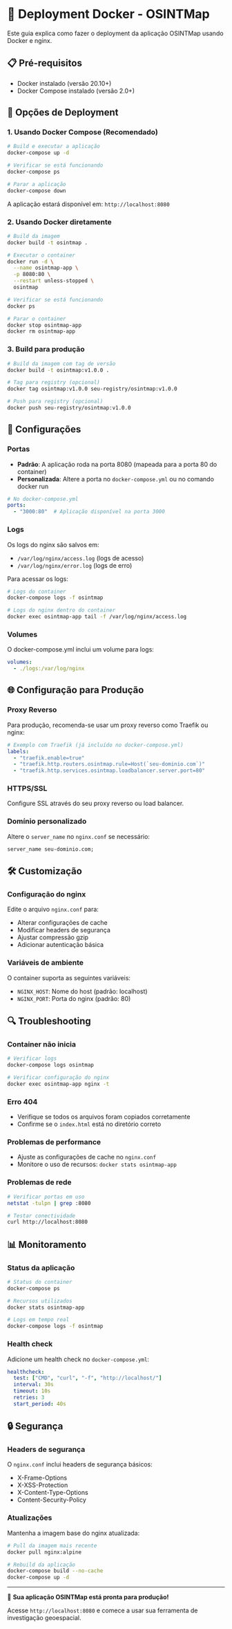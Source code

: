 # 🐳 Deployment Docker - OSINTMap

Este guia explica como fazer o deployment da aplicação OSINTMap usando Docker e nginx.

## 📋 Pré-requisitos

- Docker instalado (versão 20.10+)
- Docker Compose instalado (versão 2.0+)

## 🚀 Opções de Deployment

### 1. **Usando Docker Compose (Recomendado)**

```bash
# Build e executar a aplicação
docker-compose up -d

# Verificar se está funcionando
docker-compose ps

# Parar a aplicação
docker-compose down
```

A aplicação estará disponível em: `http://localhost:8080`

### 2. **Usando Docker diretamente**

```bash
# Build da imagem
docker build -t osintmap .

# Executar o container
docker run -d \
  --name osintmap-app \
  -p 8080:80 \
  --restart unless-stopped \
  osintmap

# Verificar se está funcionando
docker ps

# Parar o container
docker stop osintmap-app
docker rm osintmap-app
```

### 3. **Build para produção**

```bash
# Build da imagem com tag de versão
docker build -t osintmap:v1.0.0 .

# Tag para registry (opcional)
docker tag osintmap:v1.0.0 seu-registry/osintmap:v1.0.0

# Push para registry (opcional)
docker push seu-registry/osintmap:v1.0.0
```

## 🔧 Configurações

### **Portas**
- **Padrão**: A aplicação roda na porta 8080 (mapeada para a porta 80 do container)
- **Personalizada**: Altere a porta no `docker-compose.yml` ou no comando docker run

```yaml
# No docker-compose.yml
ports:
  - "3000:80"  # Aplicação disponível na porta 3000
```

### **Logs**
Os logs do nginx são salvos em:
- `/var/log/nginx/access.log` (logs de acesso)
- `/var/log/nginx/error.log` (logs de erro)

Para acessar os logs:
```bash
# Logs do container
docker-compose logs -f osintmap

# Logs do nginx dentro do container
docker exec osintmap-app tail -f /var/log/nginx/access.log
```

### **Volumes**
O docker-compose.yml inclui um volume para logs:
```yaml
volumes:
  - ./logs:/var/log/nginx
```

## 🌐 Configuração para Produção

### **Proxy Reverso**
Para produção, recomenda-se usar um proxy reverso como Traefik ou nginx:

```yaml
# Exemplo com Traefik (já incluído no docker-compose.yml)
labels:
  - "traefik.enable=true"
  - "traefik.http.routers.osintmap.rule=Host(`seu-dominio.com`)"
  - "traefik.http.services.osintmap.loadbalancer.server.port=80"
```

### **HTTPS/SSL**
Configure SSL através do seu proxy reverso ou load balancer.

### **Domínio personalizado**
Altere o `server_name` no `nginx.conf` se necessário:
```nginx
server_name seu-dominio.com;
```

## 🛠️ Customização

### **Configuração do nginx**
Edite o arquivo `nginx.conf` para:
- Alterar configurações de cache
- Modificar headers de segurança
- Ajustar compressão gzip
- Adicionar autenticação básica

### **Variáveis de ambiente**
O container suporta as seguintes variáveis:
- `NGINX_HOST`: Nome do host (padrão: localhost)
- `NGINX_PORT`: Porta do nginx (padrão: 80)

## 🔍 Troubleshooting

### **Container não inicia**
```bash
# Verificar logs
docker-compose logs osintmap

# Verificar configuração do nginx
docker exec osintmap-app nginx -t
```

### **Erro 404**
- Verifique se todos os arquivos foram copiados corretamente
- Confirme se o `index.html` está no diretório correto

### **Problemas de performance**
- Ajuste as configurações de cache no `nginx.conf`
- Monitore o uso de recursos: `docker stats osintmap-app`

### **Problemas de rede**
```bash
# Verificar portas em uso
netstat -tulpn | grep :8080

# Testar conectividade
curl http://localhost:8080
```

## 📊 Monitoramento

### **Status da aplicação**
```bash
# Status do container
docker-compose ps

# Recursos utilizados
docker stats osintmap-app

# Logs em tempo real
docker-compose logs -f osintmap
```

### **Health check**
Adicione um health check no `docker-compose.yml`:
```yaml
healthcheck:
  test: ["CMD", "curl", "-f", "http://localhost/"]
  interval: 30s
  timeout: 10s
  retries: 3
  start_period: 40s
```

## 🔒 Segurança

### **Headers de segurança**
O `nginx.conf` inclui headers de segurança básicos:
- X-Frame-Options
- X-XSS-Protection
- X-Content-Type-Options
- Content-Security-Policy

### **Atualizações**
Mantenha a imagem base do nginx atualizada:
```bash
# Pull da imagem mais recente
docker pull nginx:alpine

# Rebuild da aplicação
docker-compose build --no-cache
docker-compose up -d
```

---

🎯 **Sua aplicação OSINTMap está pronta para produção!**

Acesse `http://localhost:8080` e comece a usar sua ferramenta de investigação geoespacial. 